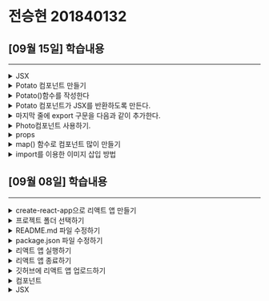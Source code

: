 # 전승현 201840132 

##  [09월 15일] 학습내용
------

<details>
<summary>JSX</summary>

1. 컴포넌트는 자바스크립트와 HTML을 조합한 JSX라는 문법을 사용해서 만든다.
2. JSX의 문법은 JS와 HTML 문법의 조합한 것으로 사용하다 보면 자연스럽게 익힐 수 있다.

</details>

<details>
<summary>Potato 컴포넌트 만들기</summary>

1. src폴더 안에 Potato.js라는 이름의 새 파일을 만든다.
2. 첫 글자는 반드시 대문자를 사용한다
3. Import 구문을 입력해야 리액트가 JSX를 이해할 수 있으니 반드시 입력한다.

~~~
import React from 'react';
~~~

</details>


<details>
<summary>Potato()함수를 작성한다</summary>

~~~
import React from 'react';
function Potato() {

}
~~~


</details>

<details>
<summary>Potato 컴포넌트가 JSX를 반환하도록 만든다.</summary>

~~~
import React from 'react';
function Potato() {
    return <h3>I love potato</h3>;
}
~~~

</details>

<details>
<summary>마지막 줄에 export 구문을 다음과 같이 추가한다.</summary>

~~~
import React from 'react';
function Potato() {
    return <h3>I love potato</h3>;
}

export default Potato;
~~~

</details>


<details>
<summary>Photo컴포넌트 사용하기.</summary>

1. Export구문을 추가하면 다른 파일에서 해당 컴포넌트를 사용할 수 있다.
2. 교재의 액션06 처럼 코딩하는 경우 오류가 발생한다.

~~~
ReactDOM.render(<App />, document.getElementById('root'));
-> ReactDOM.render(<App /><Potato />, document.getElementById('root'));
~~~

</details>


<details>
<summary>props</summary>

- Props란 컴포넌트에서 컴포넌트로 전달하는 데이터를 말한다. 함수의 매개변수 역할을 하는 것이다.<br>
 따라서 props를 사용하면 컴포넌트를 효율적으로 사용할 수 있다.


</details>

<details>
<summary>map() 함수로 컴포넌트 많이 만들기</summary>

1. 이제 앞서 만든 foodLike에 있는 데이터로 컴포넌트를 여러 개 만든다.
2. 이때 사용되는 함수가 JS의 map()이다.
3. 이번 절에서는 map()함수의 동작을 크롬 개발자 도구의 console을 통해 살펴본다

</details>


<details>
<summary>import를 이용한 이미지 삽입 방법</summary>

1. 교재에서의 이미지 삽입은 절대 경로를 사용했다. 상대 경로로 삽입할 때는 어떻게 하면 될까?
2. 먼저 알아 둬야 할 것은 src폴더 내부에 이미지를 저장해야 한다는 것이다.
3. 그리고 상대 경로 삽입 방법은 2가지가 있는데 한가지는 import를 사용하는 방법과 require를 사용하는 방법이다.
4. 여기서는 import방법을 설명한다.
5. img01은 별칭이고 실제 이미지의 위치는 /src/images/1.jpg이다. 반드시 src 아래 두어야 한다.
6. 그리고 실제 사용한 때는 img01로 사용한다.

~~~
import img01 from './images/1.jpg'
~~~
</details>




##  [09월 08일] 학습내용
-------
<details>
<summary>create-react-app으로 리액트 앱 만들기</summary>

1. 명령 프롬프트를 실행한 다음 리액트 앱을 만들고 싶은 디렉토리로 이동해서 다음과 같이 명령을 실행한다.

2. 작업 디렉토리를 미리 만들고 실행하는 것이 작업하기가 편하다.
3. 앱의 이름은 자유롭게 해도 되지만 여기서는 movie_app_2021으로 통일한다.
4. 이제 다음과 같이 명령을 실행하면 작업 디렉토리 안에 앱 이름 디렉토리가 자동으로 생성되고 그 안에 필요한 파일들을 자동으로 설치해준다.

5. 명령은> npx create-react-app movie_app_2021

6. install중에 warning이 발생하지만 상관없다.

</details>

<details>
<summary>프로젝트 폴더 선택하기</summary>

1. 폴더를 선택하고 진행했으면 movie_app_2021폴더를 펼쳐 내용을 살펴본다

2. 만일 미리 열지 않았으면 File > Open Folder...메뉴를 선택하고 열면 된다


</details>

</details>

<details>
<summary>README.md 파일 수정하기</summary>

1. README.md 파일의 내용을 모두 지우고, 아래와 같이 입력한 후 저장한다.

2. README.md 파일은 1학기때와 같이 가장 위에 이름과 학번이 오게 하고,
다음 줄부터 날짜를 쓴 다음 매주 학습내용을 작성한다.

3. 가장 최근의 내용이 가장 위로 올라오게 작성한다.


</details>

<details>
<summary>package.json 파일 수정하기</summary>

1. test, eject 명령어는 사용하지 않기 때문에 삭제 한다. 그리고 파일을 저장한다.

</details>

<details>
<summary>리액트 앱 실행하기</summary>

1. 명령 프롬프트에서 프로젝트 폴더로 이동한 다음, >npm start로 앱을 실행한다

2. Terminal을 이용 할 때는 경로를 주의해야 한다.

3. 웹브라우저에 리액트 로고가 나타나면 정상적으로 프로젝트가 생성된 것이다.

</details>


<details>
<summary>리액트 앱 종료하기</summary>

1. App 실행되면 웹브라우저에 다음 화면이 나타난다.

2. App을 종료하려면 프롬프트에서 Ctrl + c를 누른다

</details>

<details>
<summary>깃허브에 리액트 앱 업로드하기</summary>

1. 로컬 저장소 초기화하기
+ 교재에는 구체적인 설명이 나와 있지 않으나 프로젝트 자체의 용량은 크지 않치만 node_modules 폴더에 파일이 많아 업로드,
복사, 삭제 시에 시간이 많이 소요된다.

+ 또한 필요한 것은 새로 작성된 source이기 때문에 node_modules폴더를 제외하도록.gitignore파일을 작성한다

+ VScode를 사용할 경우 좌측하단의 구름 아이콘을 클릭하면 바로 push가 가능하다.

+ 교재에서는 루트 폴더라고 하는데, 이는 프로젝트의 루트를 말하는 것이다. 교재 전체에서 그렇게 사
용하고 있으니 주의해야 한다.

2. 깃허브에 저장소 만들기

3. 깃허브 저장소에 리액트 앱 업로드하기

4. 깃허브 저장소 확인하기

</details>


<details>
<summary>컴포넌트</summary>

1. function으로 정의 내린 곳을 컴포넌트라고 한다

2. 아래 코드를 살펴보면 App()함수가 정의되어 있고, 함수는 html문서를 return해 주고 있다. 리액트에서는 이것을 "App컴포넌트를 정의했다"고한다.

</details>


<details>
<summary>JSX</summary>

1. 컴포넌트는 자바스크립트와 HTML을 조합한 JSX라는 문법을 사용해서 만든다

2. JSX의 문법은 JS와 HTML 문법의 조합한 것으로 사용하다 보면 자연스럽게 익힐 수 있다.

</details>

